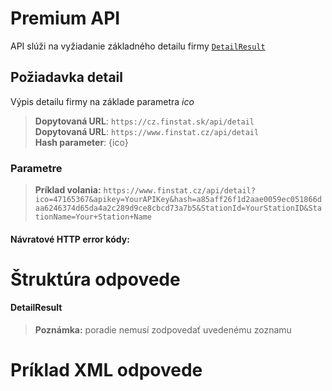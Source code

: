 # Premium API
API slúži na vyžiadanie základného detailu firmy [`DetailResult`](#DetailResult)

## Požiadavka detail
Výpis detailu firmy na základe parametra *ico*
> **Dopytovaná URL**: ```https://cz.finstat.sk/api/detail```<br />
> **Dopytovaná URL**: ```https://www.finstat.cz/api/detail```<br />
> **Hash parameter**: {ico}
### Parametre
[](../../../common/parameters/detail-sk.md ':include')

[](../../../common/parameters/parameters-sk.md ':include')


> **Príklad volania:** ```https://www.finstat.cz/api/detail?ico=47165367&apikey=YourAPIKey&hash=a85aff26f1d2aae0059ec051866daa6246374d65da4a2c289d9ce8cbcd73a7b5&StationId=YourStationID&StationName=Your+Station+Name```

#### Návratové HTTP error kódy:
[](../../../common/http/errorcodes-sk-detail.md ':include')

[](../../../common/http/errorcodes-sk.md ':include')

# Štruktúra odpovede
#### DetailResult
[](../../../common/responses/basiccz-sk.md ':include')

[](../../../common/responses/premiumcz-common-sk.md ':include')

> **Poznámka:** poradie nemusí zodpovedať uvedenému zoznamu

# Príklad XML odpovede
[](../../../common/examples/premium-cz.md ':include')